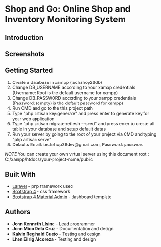 # Shop and Go: Online Shop and Inventory Monitoring System

## Introduction

## Screenshots

## Getting Started
1) Create a database in xampp (techshop28db)
2) Change DB_USERNAME according to your xampp credentials (Username: Root is the default username for xampp)
3) Change DB_PASSWORD according to your xampp credentials (Password: (empty) is the default password for xampp)
4) Run CMD and go to the this project path
5) Type "php artisan key:generate" and press enter to generate key for your web application
6) Type "php artisan migrate:refresh --seed" and press enter to create all table in your database and setup default datas
7) Run your server by going to the root of your project via CMD and typing "php artisan serve"
8) Defaults Email: techshop28dev@<span></span>gmail.com, Password: password

*NOTE*
You can create your own virtual server using this document root : C:/xampp/htdocs/your-project-name/public

## Built With
* [Laravel](https://github.com/laravel/laravel) - php framework used
* [Bootstrap 4](https://github.com/twbs/bootstrap/tree/v4-dev) - css framework
* [Bootstrap 4 Material Admin](https://bootstrapious.com/p/admin-template) - dashboard template 

## Authors
* **John Kenneth LIsing** - Lead programmer
* **John Mico Dela Cruz** - Documentation and design
* **Kalvin Reginald Cueto** - Testing and design
* **Lhen Eilrig Alcoreza** - Testing and design
